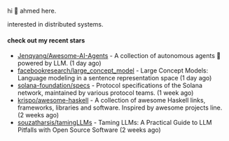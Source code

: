 hi 👋 ahmed here.

interested in distributed systems.

#### check out my recent stars

- [Jenqyang/Awesome-AI-Agents](https://github.com/Jenqyang/Awesome-AI-Agents) - A collection of autonomous agents 🤖️ powered by LLM. (1 day ago)
- [facebookresearch/large_concept_model](https://github.com/facebookresearch/large_concept_model) - Large Concept Models: Language modeling in a sentence representation space (1 day ago)
- [solana-foundation/specs](https://github.com/solana-foundation/specs) - Protocol specifications of the Solana network, maintained by various protocol teams. (1 week ago)
- [krispo/awesome-haskell](https://github.com/krispo/awesome-haskell) - A collection of awesome Haskell links, frameworks, libraries and software. Inspired by awesome projects line. (2 weeks ago)
- [souzatharsis/tamingLLMs](https://github.com/souzatharsis/tamingLLMs) - Taming LLMs: A Practical Guide to LLM Pitfalls with Open Source Software (2 weeks ago)

